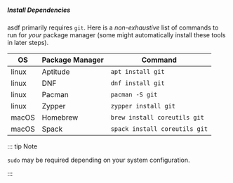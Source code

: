 ##### Install Dependencies

asdf primarily requires `git`. Here is a _non-exhaustive_ list of commands to run for _your_ package manager (some might automatically install these tools in later steps).

| OS    | Package Manager | Command                            |
| ----- | --------------- | ---------------------------------- |
| linux | Aptitude        | `apt install git`             |
| linux | DNF             | `dnf install git`             |
| linux | Pacman          | `pacman -S git`               |
| linux | Zypper          | `zypper install git`          |
| macOS | Homebrew        | `brew install coreutils git`  |
| macOS | Spack           | `spack install coreutils git` |

::: tip Note

`sudo` may be required depending on your system configuration.

:::
